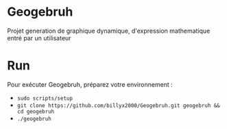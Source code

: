 # Geogebruh
Projet generation de graphique dynamique, d'expression mathematique entré par un utilisateur

# Run
Pour exécuter Geogebruh, préparez votre environnement :
* `sudo scripts/setup`
* `git clone https://github.com/billyx2000/Geogebruh.git geogebruh && cd geogebruh`
* `./geogebruh`
